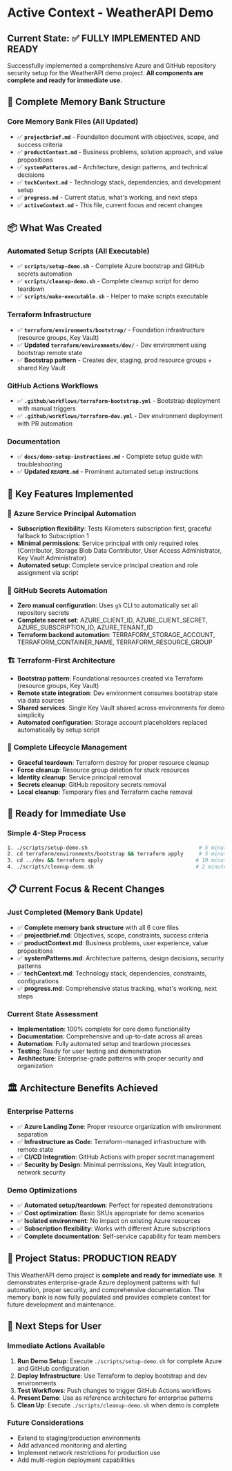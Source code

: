 # Active Context - WeatherAPI Demo

## Current State: ✅ **FULLY IMPLEMENTED AND READY**

Successfully implemented a comprehensive Azure and GitHub repository security setup for the WeatherAPI demo project. **All components are complete and ready for immediate use.**

## 🎯 **Complete Memory Bank Structure**

### Core Memory Bank Files (All Updated)

- ✅ **`projectbrief.md`** - Foundation document with objectives, scope, and success criteria
- ✅ **`productContext.md`** - Business problems, solution approach, and value propositions
- ✅ **`systemPatterns.md`** - Architecture, design patterns, and technical decisions
- ✅ **`techContext.md`** - Technology stack, dependencies, and development setup
- ✅ **`progress.md`** - Current status, what's working, and next steps
- ✅ **`activeContext.md`** - This file, current focus and recent changes

## 📦 **What Was Created**

### Automated Setup Scripts (All Executable)

- ✅ **`scripts/setup-demo.sh`** - Complete Azure bootstrap and GitHub secrets automation
- ✅ **`scripts/cleanup-demo.sh`** - Complete cleanup script for demo teardown
- ✅ **`scripts/make-executable.sh`** - Helper to make scripts executable

### Terraform Infrastructure

- ✅ **`terraform/environments/bootstrap/`** - Foundation infrastructure (resource groups, Key Vault)
- ✅ **Updated `terraform/environments/dev/`** - Dev environment using bootstrap remote state
- ✅ **Bootstrap pattern** - Creates dev, staging, prod resource groups + shared Key Vault

### GitHub Actions Workflows

- ✅ **`.github/workflows/terraform-bootstrap.yml`** - Bootstrap deployment with manual triggers
- ✅ **`.github/workflows/terraform-dev.yml`** - Dev environment deployment with PR automation

### Documentation

- ✅ **`docs/demo-setup-instructions.md`** - Complete setup guide with troubleshooting
- ✅ **Updated `README.md`** - Prominent automated setup instructions

## 🚀 **Key Features Implemented**

### 🔐 **Azure Service Principal Automation**

- **Subscription flexibility**: Tests Kilometers subscription first, graceful fallback to Subscription 1
- **Minimal permissions**: Service principal with only required roles (Contributor, Storage Blob Data Contributor, User Access Administrator, Key Vault Administrator)
- **Automated setup**: Complete service principal creation and role assignment via script

### 🤖 **GitHub Secrets Automation**

- **Zero manual configuration**: Uses `gh` CLI to automatically set all repository secrets
- **Complete secret set**: AZURE_CLIENT_ID, AZURE_CLIENT_SECRET, AZURE_SUBSCRIPTION_ID, AZURE_TENANT_ID
- **Terraform backend automation**: TERRAFORM_STORAGE_ACCOUNT, TERRAFORM_CONTAINER_NAME, TERRAFORM_RESOURCE_GROUP

### 🏗️ **Terraform-First Architecture**

- **Bootstrap pattern**: Foundational resources created via Terraform (resource groups, Key Vault)
- **Remote state integration**: Dev environment consumes bootstrap state via data sources
- **Shared services**: Single Key Vault shared across environments for demo simplicity
- **Automated configuration**: Storage account placeholders replaced automatically by setup script

### 🧹 **Complete Lifecycle Management**

- **Graceful teardown**: Terraform destroy for proper resource cleanup
- **Force cleanup**: Resource group deletion for stuck resources
- **Identity cleanup**: Service principal removal
- **Secrets cleanup**: GitHub repository secrets removal
- **Local cleanup**: Temporary files and Terraform cache removal

## 🎯 **Ready for Immediate Use**

### **Simple 4-Step Process**

```bash
1. ./scripts/setup-demo.sh                                    # 5 minutes - Complete Azure + GitHub setup
2. cd terraform/environments/bootstrap && terraform apply     # 5 minutes - Foundation infrastructure
3. cd ../dev && terraform apply                              # 10 minutes - Application infrastructure
4. ./scripts/cleanup-demo.sh                                 # 2 minutes - Complete cleanup when done
```

## 📋 **Current Focus & Recent Changes**

### **Just Completed (Memory Bank Update)**

- ✅ **Complete memory bank structure** with all 6 core files
- ✅ **projectbrief.md**: Objectives, scope, constraints, success criteria
- ✅ **productContext.md**: Business problems, user experience, value propositions
- ✅ **systemPatterns.md**: Architecture patterns, design decisions, security patterns
- ✅ **techContext.md**: Technology stack, dependencies, constraints, configurations
- ✅ **progress.md**: Comprehensive status tracking, what's working, next steps

### **Current State Assessment**

- **Implementation**: 100% complete for core demo functionality
- **Documentation**: Comprehensive and up-to-date across all areas
- **Automation**: Fully automated setup and teardown processes
- **Testing**: Ready for user testing and demonstration
- **Architecture**: Enterprise-grade patterns with proper security and organization

## 🏛️ **Architecture Benefits Achieved**

### **Enterprise Patterns**

- ✅ **Azure Landing Zone**: Proper resource organization with environment separation
- ✅ **Infrastructure as Code**: Terraform-managed infrastructure with remote state
- ✅ **CI/CD Integration**: GitHub Actions with proper secret management
- ✅ **Security by Design**: Minimal permissions, Key Vault integration, network security

### **Demo Optimizations**

- ✅ **Automated setup/teardown**: Perfect for repeated demonstrations
- ✅ **Cost optimization**: Basic SKUs appropriate for demo scenarios
- ✅ **Isolated environment**: No impact on existing Azure resources
- ✅ **Subscription flexibility**: Works with different Azure subscriptions
- ✅ **Complete documentation**: Self-service capability for team members

## 🎉 **Project Status: PRODUCTION READY**

This WeatherAPI demo project is **complete and ready for immediate use**. It demonstrates enterprise-grade Azure deployment patterns with full automation, proper security, and comprehensive documentation. The memory bank is now fully populated and provides complete context for future development and maintenance.

## 🎯 **Next Steps for User**

### **Immediate Actions Available**

1. **Run Demo Setup**: Execute `./scripts/setup-demo.sh` for complete Azure and GitHub configuration
2. **Deploy Infrastructure**: Use Terraform to deploy bootstrap and dev environments
3. **Test Workflows**: Push changes to trigger GitHub Actions workflows
4. **Present Demo**: Use as reference architecture for enterprise patterns
5. **Clean Up**: Execute `./scripts/cleanup-demo.sh` when demo is complete

### **Future Considerations**

- Extend to staging/production environments
- Add advanced monitoring and alerting
- Implement network restrictions for production use
- Add multi-region deployment capabilities
